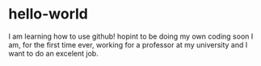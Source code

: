 # hello-world
I am learning how to use github! hopint to be doing my own coding soon
I am, for the first time ever, working for a professor at my university and I want to do an excelent job.
